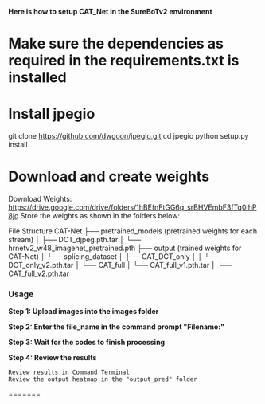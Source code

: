 **Here is how to setup CAT_Net in the SureBoTv2 environment**

# Make sure the dependencies as required in the requirements.txt is installed

# Install jpegio
git clone https://github.com/dwgoon/jpegio.git
cd jpegio
python setup.py install

# Download and create weights
Download Weights: https://drive.google.com/drive/folders/1hBEfnFtGG6q_srBHVEmbF3fTq0IhP8jq
Store the weights as shown in the folders below:

File Structure
CAT-Net
├── pretrained_models  (pretrained weights for each stream)
│   ├── DCT_djpeg.pth.tar
│   └── hrnetv2_w48_imagenet_pretrained.pth
├── output  (trained weights for CAT-Net)
│   └── splicing_dataset
│       ├── CAT_DCT_only
│       │   └── DCT_only_v2.pth.tar
│       └── CAT_full
│           └── CAT_full_v1.pth.tar
│           └── CAT_full_v2.pth.tar


### Usage

**Step 1: Upload images into the images folder**

**Step 2: Enter the file_name in the command prompt "Filename:"**

**Step 3: Wait for the codes to finish processing**

**Step 4: Review the results**

```
Review results in Command Terminal
Review the output heatmap in the "output_pred" folder
```

=======